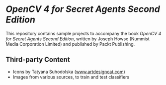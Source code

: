 # *OpenCV 4 for Secret Agents Second Edition*

This repository contains sample projects to accompany the book *OpenCV 4 for Secret Agents Second Edition*, written by Joseph Howse (Nummist Media Corporation Limited) and published by Packt Publishing.

## Third-party Content

* Icons by Tatyana Suhodolska (www.artdesigncat.com)
* Images from various sources, to train and test classifiers
